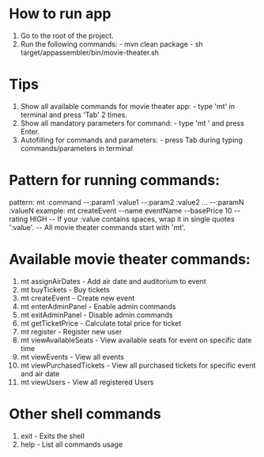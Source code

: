 # How to run app
  1. Go to the root of the project.
  2. Run the following commands:
    - mvn clean package
    - sh target/appassembler/bin/movie-theater.sh

# Tips
  1. Show all available commands for movie theater app:
    - type 'mt' in terminal and press 'Tab' 2 times.
  2. Show all mandatory parameters for command:
    - type 'mt <command>' and press Enter.
  3. Autofilling for commands and parameters:
    - press Tab during typing commands/parameters in terminal

# Pattern for running commands: 
  pattern: mt :command --:param1 :value1 --:param2 :value2 ... --:paramN :valueN
  example: mt createEvent --name eventName --basePrice 10 -- rating HIGH
  -- If your :value contains spaces, wrap it in single quotes ':value'.
  -- All movie theater commands start with 'mt'.
  
# Available movie theater commands:
  1. mt assignAirDates - Add air date and auditorium to event
  2. mt buyTickets - Buy tickets
  3. mt createEvent - Create new event
  4. mt enterAdminPanel - Enable admin commands
  5. mt exitAdminPanel - Disable admin commands
  6. mt getTicketPrice - Calculate total price for ticket
  7. mt register - Register new user
  8. mt viewAvailableSeats - View available seats for event on specific date time
  9. mt viewEvents - View all events
  10. mt viewPurchasedTickets - View all purchased tickets for specific event and air date
  11. mt viewUsers - View all registered Users
  
# Other shell commands
  1. exit - Exits the shell
  2. help - List all commands usage
